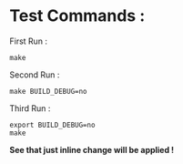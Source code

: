 # Test Commands :

First Run :

```
make
```

Second Run :

```
make BUILD_DEBUG=no
```

Third Run :

```
export BUILD_DEBUG=no
make
```

**See that just inline change will be applied !**
